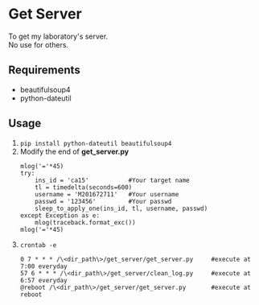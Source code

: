# Get Server #  
To get my laboratory's server.  
No use for others.  

## Requirements ##   
- beautifulsoup4 
- python-dateutil

## Usage ## 
1. `pip install python-dateutil beautifulsoup4` 
2. Modify the end of __get_server.py__
    ```
    mlog('='*45)
    try:
        ins_id = 'ca15'           #Your target name
        tl = timedelta(seconds=600)
        username = 'M201672711'   #Your username
        passwd = '123456'         #Your passwd
        sleep_to_apply_one(ins_id, tl, username, passwd)
    except Exception as e:
        mlog(traceback.format_exc())
    mlog('='*45)
    ```
3. `crontab -e`
    ```
    0 7 * * * /\<dir_path\>/get_server/get_server.py     #execute at 7:00 everyday
    57 6 * * * /\<dir_path\>/get_server/clean_log.py     #execute at 6:57 everyday
    @reboot /\<dir_path\>/get_server/get_server.py       #execute at reboot
    ```

